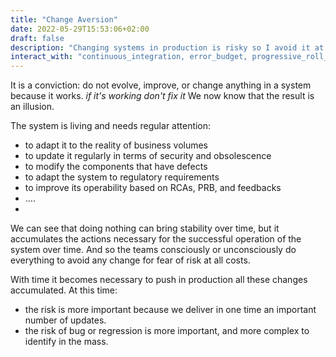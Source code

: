 ```yaml
---
title: "Change Aversion"
date: 2022-05-29T15:53:06+02:00
draft: false
description: "Changing systems in production is risky so I avoid it at all cost"
interact_with: "continuous_integration, error_budget, progressive_roll_out, hypercare, smoke_testing, continuous_deployment"
---
```


It is a conviction: do not evolve, improve, or change anything in a system because it works. 
*if it's working don't fix it* 
We now know that the result is an illusion. 
 
 
The system is living and needs regular attention: 
- to adapt it to the reality of business volumes 
-	to update it regularly in terms of security and obsolescence 
-	to modify the components that have defects 
-	to adapt the system to regulatory requirements 
-	to improve its operability based on RCAs, PRB, and feedbacks 
-	…. 
-
  
We can see that doing nothing can bring stability over time, but it accumulates the actions necessary for the successful operation of the system over time. And so the teams consciously or unconsciously do everything to avoid any change for fear of risk at all costs. 
 
 
With time it becomes necessary to push in production all these changes accumulated. At this time: 
-	the risk is more important because we deliver in one time an important number of updates. 
-	the risk of bug or regression is more important, and more complex to identify in the mass. 


